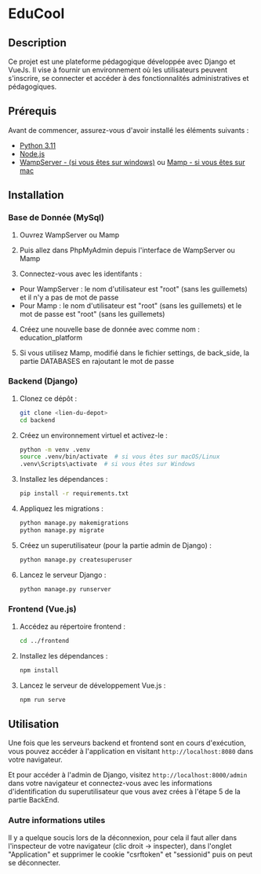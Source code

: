 # EduCool

## Description
Ce projet est une plateforme pédagogique développée avec Django et VueJs. Il vise à fournir un environnement où les utilisateurs peuvent s'inscrire, se connecter et accéder à des fonctionnalités administratives et pédagogiques.

## Prérequis
Avant de commencer, assurez-vous d'avoir installé les éléments suivants :
- [Python 3.11](https://www.python.org/downloads/)
- [Node.js](https://nodejs.org/fr/)
- [WampServer - (si vous êtes sur windows)](https://www.wampserver.com/en/) ou [Mamp - si vous êtes sur mac](https://www.mamp.info/en/downloads/)

## Installation

### Base de Donnée (MySql)

1. Ouvrez WampServer ou Mamp

2. Puis allez dans PhpMyAdmin depuis l'interface de WampServer ou Mamp

3. Connectez-vous avec les identifants :
- Pour WampServer : le nom d'utilisateur est "root" (sans les guillemets) et il n'y a pas de mot de passe
- Pour Mamp : le nom d'utilisateur est "root" (sans les guillemets) et le mot de passe est "root" (sans les guillemets)

4. Créez une nouvelle base de donnée avec comme nom : education_platform

5. Si vous utilisez Mamp, modifié dans le fichier settings, de back_side, la partie DATABASES en rajoutant le mot de passe

### Backend (Django)

1. Clonez ce dépôt :
   ```bash
   git clone <lien-du-depot>
   cd backend

2. Créez un environnement virtuel et activez-le :
    ```bash
    python -m venv .venv
    source .venv/bin/activate  # si vous êtes sur macOS/Linux
    .venv\Scripts\activate  # si vous êtes sur Windows

3. Installez les dépendances :
    ```bash
    pip install -r requirements.txt

4. Appliquez les migrations :
    ```bash
    python manage.py makemigrations
    python manage.py migrate

5. Créez un superutilisateur (pour la partie admin de Django) :
    ```bash
    python manage.py createsuperuser

6. Lancez le serveur Django :  
    ```bash
    python manage.py runserver

###	Frontend (Vue.js)
1. Accédez au répertoire frontend :
    ```bash
    cd ../frontend

2. Installez les dépendances :
    ```bash
    npm install

3. Lancez le serveur de développement Vue.js :
    ```bash
    npm run serve

## Utilisation
Une fois que les serveurs backend et frontend sont en cours d'exécution, vous pouvez accéder à l'application en visitant `http://localhost:8080` dans votre navigateur. 

Et pour accéder à l'admin de Django, visitez `http://localhost:8000/admin` dans votre navigateur et connectez-vous avec les informations d'identification du superutilisateur que vous avez crées à l'étape 5 de la partie BackEnd.


### Autre informations utiles
Il y a quelque soucis lors de la déconnexion, pour cela il faut aller dans l'inspecteur de votre navigateur (clic droit -> inspecter), dans l'onglet "Application" et supprimer le cookie "csrftoken" et "sessionid" puis on peut se déconnecter.